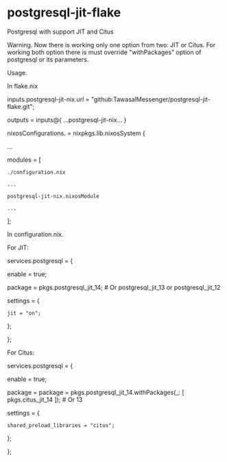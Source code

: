 # postgresql-jit-flake
Postgresql with support JIT and Citus

Warning. Now there is working only one option from two: JIT or Citus. For working both option there is must override "withPackages" option of postgresql or its parameters.

Usage.

In flake.nix

inputs.postgresql-jit-nix.url = "github:TawasalMessenger/postgresql-jit-flake.git";

outputs = inputs@{ ...postgresql-jit-nix... }

nixosConfigurations.<name> = nixpkgs.lib.nixosSystem {

...

  modules = [

    ./configuration.nix

    ...

    postgresql-jit-nix.nixosModule

    ...

  ];

In configuration.nix.

For JIT:

services.postgresql = {

  enable = true;

  package = pkgs.postgresql_jit_14; # Or postgresql_jit_13 or postgresql_jit_12

  settings = {

    jit = "on";

  };

};

For Citus:

services.postgresql = {

  enable = true;

  package = package = pkgs.postgresql_jit_14.withPackages(_: [ pkgs.citus_jit_14 ]); # Or 13
  
  settings = {
  
    shared_preload_libraries = "citus";
  
  };

};
